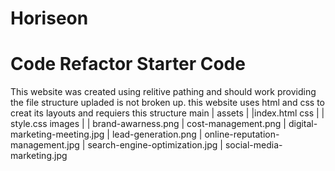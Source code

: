 # Horiseon
# Code Refactor Starter Code
This website was created using relitive pathing and should work providing the file structure upladed is not broken up. 
this website uses html and css to creat its layouts and requiers this structure
main
|
    assets
    |
    |index.html 
      css
      |
      |  style.css
      images
      |
      |  brand-awarness.png
      |  cost-management.png
      |  digital-marketing-meeting.jpg
      |  lead-generation.png
      |  online-reputation-management.jpg
      |  search-engine-optimization.jpg
      |  social-media-marketing.jpg

